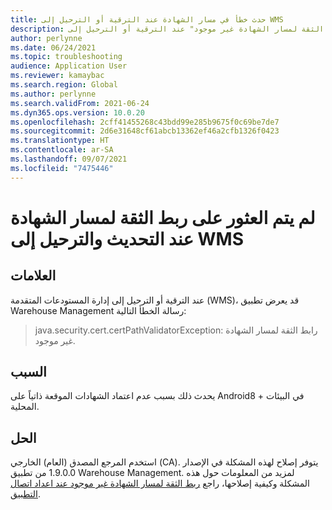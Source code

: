 ```yaml
---
title: حدث خطأ في مسار الشهادة عند الترقية أو الترحيل إلى WMS
description: إذا أظهر التطبيق خطأ "ربط الثقة لمسار الشهادة غير موجود" عند الترقية أو الترحيل إلى WMS، فإن هذه الصفحة توفر معلومات حول كيفية إصلاح المشكلة.
author: perlynne
ms.date: 06/24/2021
ms.topic: troubleshooting
audience: Application User
ms.reviewer: kamaybac
ms.search.region: Global
ms.author: perlynne
ms.search.validFrom: 2021-06-24
ms.dyn365.ops.version: 10.0.20
ms.openlocfilehash: 2cff41455268c43bdd99e285b9675f0c69be7de7
ms.sourcegitcommit: 2d6e31648cf61abcb13362ef46a2cfb1326f0423
ms.translationtype: HT
ms.contentlocale: ar-SA
ms.lasthandoff: 09/07/2021
ms.locfileid: "7475446"
---
```

 # <a name="trust-anchor-for-certification-path-not-found-when-updating-and-migrating-to-wms"></a>لم يتم العثور على ربط الثقة لمسار الشهادة عند التحديث والترحيل إلى WMS

## <a name="symptoms"></a>العلامات

عند الترقية أو الترحيل إلى إدارة المستودعات المتقدمة (WMS)، قد يعرض تطبيق Warehouse Management رسالة الخطأ التالية:

> java.security.cert.certPathValidatorException: رابط الثقة لمسار الشهادة غير موجود.

## <a name="cause"></a>السبب

يحدث ذلك بسبب عدم اعتماد الشهادات الموقعة ذاتياً على Android8 + في البيئات المحلية.

## <a name="resolution"></a>الحل

استخدم المرجع المصدق (العام) الخارجي (CA). يتوفر إصلاح لهذه المشكلة في الإصدار 1.9.0.0 من تطبيق Warehouse Management. لمزيد من المعلومات حول هذه المشكلة وكيفية إصلاحها، راجع [ربط الثقة لمسار الشهادة غير موجود عند اعداد اتصال التطبيق](certification-path-app-connection-error.md).
